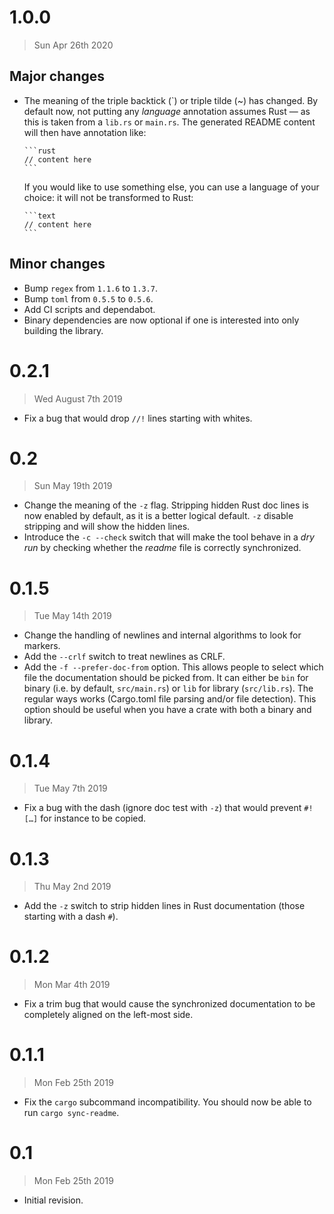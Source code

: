 # 1.0.0

> Sun Apr 26th 2020

## Major changes

- The meaning of the triple backtick (\`) or triple tilde (~) has changed. By default now, not
  putting any _language_ annotation assumes Rust — as this is taken from a `lib.rs` or `main.rs`.
  The generated README content will then have annotation like:
  ~~~
  ```rust
  // content here
  ```
  ~~~
  If you would like to use something else, you can use a language of your choice: it will not be
  transformed to Rust:
  ~~~
  ```text
  // content here
  ```
  ~~~

## Minor changes

- Bump `regex` from `1.1.6` to `1.3.7`.
- Bump `toml` from `0.5.5` to `0.5.6`.
- Add CI scripts and dependabot.
- Binary dependencies are now optional if one is interested into only building the library.

# 0.2.1

> Wed August 7th 2019

- Fix a bug that would drop `//!` lines starting with whites.

# 0.2

> Sun May 19th 2019

- Change the meaning of the `-z` flag. Stripping hidden Rust doc lines is now enabled by default,
  as it is a better logical default. `-z` disable stripping and will show the hidden lines.
- Introduce the `-c --check` switch that will make the tool behave in a *dry run* by checking
  whether the *readme* file is correctly synchronized.

# 0.1.5

> Tue May 14th 2019

- Change the handling of newlines and internal algorithms to look for markers.
- Add the `--crlf` switch to treat newlines as CRLF.
- Add the `-f --prefer-doc-from` option. This allows people to select which file the documentation
  should be picked from. It can either be `bin` for binary (i.e. by default, `src/main.rs`) or
  `lib` for library (`src/lib.rs`). The regular ways works (Cargo.toml file parsing and/or file
  detection). This option should be useful when you have a crate with both a binary and library.

# 0.1.4

> Tue May 7th 2019

- Fix a bug with the dash (ignore doc test with `-z`) that would prevent `#![…]` for instance to
  be copied.

# 0.1.3

> Thu May 2nd 2019

- Add the `-z` switch to strip hidden lines in Rust documentation (those starting with a dash
  `#`).

# 0.1.2

> Mon Mar 4th 2019

- Fix a trim bug that would cause the synchronized documentation to be completely aligned on the
  left-most side.

# 0.1.1

> Mon Feb 25th 2019

- Fix the `cargo` subcommand incompatibility. You should now be able to run `cargo sync-readme`.

# 0.1

> Mon Feb 25th 2019

- Initial revision.
